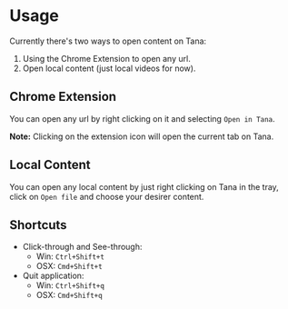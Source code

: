 # Usage

Currently there's two ways to open content on Tana:

1. Using the Chrome Extension to open any url.
2. Open local content (just local videos for now).

## Chrome Extension

You can open any url by right clicking on it and selecting ```Open in Tana```.

**Note:** Clicking on the extension icon will open the current tab on Tana.

## Local Content

You can open any local content by just right clicking on Tana in the tray, click on  ```Open file``` and choose your desirer content.

## Shortcuts

- Click-through and See-through: 
  - Win: ```Ctrl+Shift+t```
  - OSX: ```Cmd+Shift+t```
- Quit application: 
  - Win: ```Ctrl+Shift+q```
  - OSX: ```Cmd+Shift+q```
